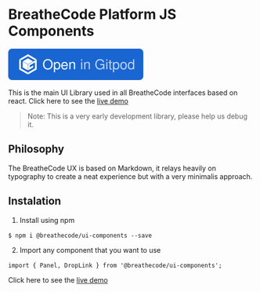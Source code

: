 # BreatheCode Platform JS Components

<p>
  <a href="https://gitpod.io#https://github.com/breatheco-de/react-components.git"><img src="https://raw.githubusercontent.com/breatheco-de/react-components/master/open-in-gitpod.svg?sanitize=true" />
  </a>
</p>

This is the main UI Library used in all BreatheCode interfaces based on react. Click here to see the [live demo](https://breatheco-de.github.io/react-components/)
> Note: This is a very early development library, please help us debug it.

## Philosophy

The BreatheCode UX is based on Markdown, it relays heavily on typography to create a neat experience but with a very minimalis approach.

## Instalation

1. Install using npm
```
$ npm i @breathecode/ui-components --save
```
2. Import any component that you want to use
```
import { Panel, DropLink } from '@breathecode/ui-components';
```

Click here to see the [live demo](https://breatheco-de.github.io/react-components/)